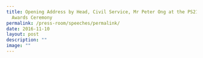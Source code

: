 ```yaml
---
title: Opening Address by Head, Civil Service, Mr Peter Ong at the PS21 ExCEL
  Awards Ceremony
permalink: /press-room/speeches/permalink/
date: 2016-11-10
layout: post
description: ""
image: ""
---
```

